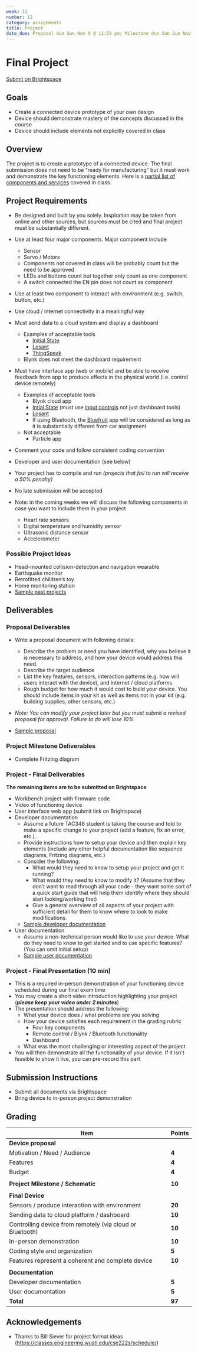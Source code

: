 ```yaml
---
week: 11
number: 12
category: assignments
title: Project
date_due: Proposal due Sun Nov 9 @ 11:59 pm; Milestone due Sun Sun Nov 30 @ 11:59 pm; Finished device and presentation during Final Period (in person) Fri Dec 12 for MW class and Tue Dec 18 for TTh class
---
```


Final Project
=============

[Submit on Brightspace](https://brightspace.usc.edu/)

Goals
-----

-   Create a connected device prototype of your own design
-   Device should demonstrate mastery of the concepts discussed in the course
-   Device should include elements not explicitly covered in class

Overview
--------

The project is to create a prototype of a connected device. The final submission
does not need to be “ready for manufacturing” but it must work and demonstrate
the key functioning elements. Here is a [partial list of components and services](sample_components) covered in class.

## Project Requirements

* Be designed and built by you solely. Inspiration may be taken from online and other sources, but sources must be cited and final project must be substantially different.
* Use at least four major components. Major component include
  * Sensor
  * Servo / Motors
  * Components not covered in class will be probably count but the need to be approved
  * LEDs and buttons count but together only count as one component
  * A switch connected the EN pin does not count as  component

* Use at least two component to interact with environment (e.g. switch, button, etc.)
* Use cloud / internet connectivity in a meaningful way
* Must send data to a cloud system and display a dashboard 
  * Examples of acceptable tools
    * [Initial State](https://www.initialstate.com/)
    * [Losant](https://www.losant.com/)
    * [ThingSpeak](https://thingspeak.com/)
  * Blynk does not meet the dashboard requirement
* Must have interface app (web or mobile) and be able to receive feedback from app to produce effects in the physical world (i.e. control device remotely)
  -   Examples of acceptable tools
      -   Blynk cloud app
      -   [Intial State](https://www.initialstate.com/) (must use [input controls](https://www.initialstate.com/blog/input-controls/) not just dashboard tools)
      -   [Losant](https://www.losant.com/)
      -   If using Bluetooth, the [Bluefruit](https://learn.adafruit.com/bluefruit-le-connect) app will be considered as long as it is substantially different from car assignment
  -   Not acceptable 
      -   Particle app 
* Comment your code and follow consistent coding convention
* Developer and user documentation (see below)
* Your project has to compile and run *(projects that fail to run will receive a 50% penalty)*
* No late submission will be accepted
* Note: in the coming weeks we will discuss the following components in case
  you want to include them in your project
  * Heart rate sensors
  * Digital temperature and humidity sensor
  * Ultrasonic distance sensor
  * Accelerometer

### Possible Project Ideas

* Head-mounted collision-detection and navigation wearable
* Earthquake monitor
* Retrofitted children’s toy
* Home monitoring station
* [Sample past projects](https://robparke.com/tag/itp348_projects/)

Deliverables
------------

### Proposal Deliverables

* Write a proposal document with following details:
  * Describe the problem or need you have identified, why you believe it is
    necessary to address, and how your device would address this need.
  * Describe the target audience
  * List the key features, sensors, interaction patterns (e.g. how will
    users interact with the device), and internet / cloud platforms
  * Rough budget for how much it would cost to build your device. You should
    include items in your kit as well as items not in your kit (e.g.
    building supplies, other sensors, etc.)
* *Note: You can modify your project later but you must submit a revised proposal for approval. Failure to do will lose 10%*

* [Sample proposal](https://reparke.github.io/TAC348-Making-Smart-Devices/assignments/project/samples/project_proposal_sample.pdf)

### Project Milestone Deliverables

* Complete Fritzing diagram

### Project - Final Deliverables 

**The remaining items are to be submitted on Brightspace**

-   Workbench project with firmware code
-   Video of functioning device
-   User interface web app (submit link on Brightspace)
-   Developer documentation
    -   Assume a future TAC348 student is taking the course and told to make a
        specific change to your project (add a feature, fix an error, etc.).
    -   Provide instructions how to setup your device and then explain key
            elements (include any other helpful documentation like sequence
            diagrams, Fritzing diagrams, etc.)
    -   Consider the following:
        -   What would they need to know to setup your project and get it running?
        -   What would they need to know to modify it? (Assume that they don’t want to read through all your code - they want some sort of a quick start guide that will help them identify where they should start looking/working first)    
        -   Give a general overview of all aspects of your project with
                sufficient detail for them to know where to look to make
                modifications.
    -   [Sample developer documentation](https://reparke.github.io/TAC348-Making-Smart-Devices/assignments/project/samples/project_developer_guide_sample.pdf)
-   User documentation
    -   Assume a non-technical person would like to use your device. What do
        they need to know to get started and to use specific features? (You can
        omit initial setup)
    -   [Sample user documentation](https://reparke.github.io/TAC348-Making-Smart-Devices/assignments/project/samples/project_user_guide_sample.pdf)

### Project - Final Presentation (10 min)

-   This is a required in-person demonstration of your functioning device scheduled during our final exam time
-   You may create a short video introduction highlighting your project (***please keep your video under 2 minutes***)
-   The presentation should address the following:
    -   What your device does / what problems are you solving
    -   How your device satisfies each requirement in the grading rubric 
        -   Four key components
        -   Remote control / Blynk / Bluetooth functionality
        -   Dashboard
    -   What was the most challenging or interesting aspect of the project
-   You will then demonstrate all the functionality of your device. If it isn't feasible to show it live, you can pre-record this part

## Submission Instructions

* Submit all documents via Brightspace
* Bring device to in-person project demonstration

Grading
-------

| Item                                                      | Points |
| --------------------------------------------------------- | ------ |
| **Device proposal**                                       |        |
| Motivation / Need / Audience                              | **4**  |
| Features                                                  | **4**  |
| Budget                                                    | **4**  |
|                                                           |        |
| **Project Milestone / Schematic**                         | **10** |
|                                                           |        |
| **Final Device**                                          |        |
| Sensors / produce interaction with environment            | **20** |
| Sending data to cloud platform / dashboard                | **10** |
| Controlling device from remotely (via cloud or Bluetooth) | **10** |
| In-person demonstration                                   | **10** |
| Coding style and organization                             | **5**  |
| Features represent a coherent and complete device         | **10** |
|                                                           |        |
| **Documentation**                                         |        |
| Developer documentation                                   | **5**  |
| User documentation                                        | **5**  |
| **Total**                                                 | **97** |

## Acknowledgements

-   Thanks to Bill Siever for project format ideas
    (<https://classes.engineering.wustl.edu/cse222s/schedule/>)
